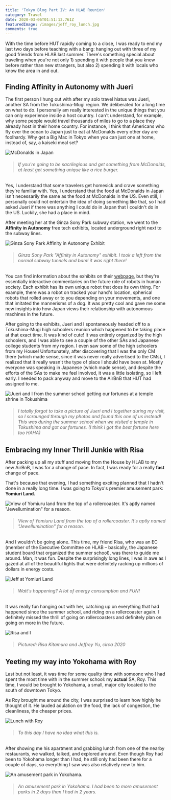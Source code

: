 ```yaml
---
title: 'Tokyo Blog Part IV: An HLAB Reunion'
category: Travel
date: 2020-03-06T01:51:13.761Z
featuredImage: /images/jeff_roy_lunch.jpg
comments: true
---
```

With the time before HUT rapidly coming to a close, I was ready to end my last two days before teaching with a bang: hanging out with three of my good friends from HLAB last summer. There's something special about traveling when you're not only 1) spending it with people that you knew before rather than new strangers, but also 2) spending it with locals who know the area in and out. 

## Finding Affinity in Autonomy with Jueri

The first person I hung out with after my solo travel hiatus was Jueri, another SA from the Tokushima-Mugi region. We deliberated for a long time on what to do. I personally am really interested in the unique things that you can only experience inside a host country. I can't understand, for example, why some people would travel thousands of miles to go to a place they already host in their home country. For instance, I think that Americans who fly over the ocean to Japan just to eat at McDonalds every other day are foolhardy. Why get a Big Mac in Tokyo when you can just one at home, instead of, say, a kaiseki meal set? 

![McDonalds in Japan](/images/mcdonalds_japan.jpg)

> ###### *If you're going to be sacrilegious and get something from McDonalds, at least get something unique like a rice burger.*

Yes, I understand that some travelers get homesick and crave something they're familiar with. Yes, I understand that the food at McDonalds in Japan isn't necessarily the same as the food at McDonalds in the US. Even still, I personally could not entertain the idea of doing something like that, so I had asked Jueri if there was anything I could do in Japan that I couldn't do in the US. Luckily, she had a place in mind.

After meeting her at the Ginza Sony Park subway station, we went to the **Affinity in Autonomy** free tech exhibits, located underground right next to the subway lines.

![Ginza Sony Park Affinity in Autonomy Exhibit](/images/ginza_sony_park.jpg)

> ###### *Ginza Sony Park "Affinity in Autonomy" exhibit. I took a left from the normal subway tunnels and bam! it was right there!*

You can find information about the exhibits on their [webpage](https://www.ginzasonypark.jp/e/program/020/), but they're essentially interactive commentaries on the future role of robots in human society. Each exhibit has its own unique robot that does its own thing. For example, there was a robot on tracked your hand's location, spherical robots that rolled away or to you depending on your movements, and one that imitated the mannerisms of a dog. It was pretty cool and gave me some new insights into how Japan views their relationship with autonomous machines in the future.

After going to the exhibits, Jueri and I spontaneously headed off to a Tokushima-Mugi high schoolers reunion which happened to be taking place at that exact time. It was kind of cute! It was entirely organized by the high schoolers, and I was able to see a couple of the other SAs and Japanese college students from my region. I even saw some of the high schoolers from my House! Unfortunately, after discovering that I was the only CM there (which made sense, since it was never really advertised to the CMs), I realized that it really wasn't the type of place I should have been at. Mostly everyone was speaking in Japanese (which made sense), and despite the efforts of the SAs to make me feel involved, it was a little isolating, so I left early. I needed to pack anyway and move to the AirBnB that HUT had assigned to me.

![Jueri and I from the summer school getting our fortunes at a temple shrine in Tokushima](/images/jueri_and_jeff.jpg)

> ###### *I totally forgot to take a picture of Jueri and I together during my visit, so I scrounged through my photos and found this one of us instead! This was during the summer school when we visited a temple in Tokushima and got our fortunes. (I think I got the best fortune here too HAHA)*

## Embracing my Inner Thrill Junkie with Risa

After packing up all my stuff and moving from the House by HLAB to my new AirBnB, I was for a change of pace. In fact, I was ready for a really **fast** change of pace.

That's because that evening, I had something exciting planned that I hadn't done in a really long time. I was going to Tokyo's premier amusement park: **Yomiuri Land.**

![View of Yomiuru land from the top of a rollercoaster. It's aptly named "Jewellumination" for a reason.](/images/yomiuri_land_view.jpg)

> ###### *View of Yomiuru Land from the top of a rollercoaster. It's aptly named "Jewellumination" for a reason.*

And I wouldn't be going alone. This time, my friend Risa, who was an EC (member of the Executive Committee on HLAB – basically, the Japanese student board that organized the summer school), was there to guide me around. Man, it was fun. Despite the surprisingly long lines, I was in awe as I gazed at all of the beautiful lights that were definitely racking up millions of dollars in energy costs.

![Jeff at Yomiuri Land](/images/jeff_yomiuri_land.jpg)

> ###### *Watt's happening? A lot of energy consumption and FUN!*

It was really fun hanging out with her, catching up on everything that had happened since the summer school, and riding on a rollercoaster again. I definitely missed the thrill of going on rollercoasters and definitely plan on going on more in the future.

![Risa and I ](/images/risa_and_jeff.jpg)

> ###### *Pictured: Risa Kitamura and Jeffrey Yu, circa 2020*

## Yeeting my way into Yokohama with Roy

Last but not least, it was time for some quality time with someone who I had spent the most time with in the summer school: my **actual** SA, Roy. This time, I would be brought to Yokohama, a small, major city located to the south of downtown Tokyo.

As Roy brought me around the city, I was surprised to learn how highly he thought of it. He lauded adulation on the food, the lack of congestion, the cleanliness, the cheaper prices. 

![Lunch with Roy](/images/roy_yokohama_lunch.jpg)

> ###### *To this day I have no idea what this is.*

After showing me his apartment and grabbing lunch from one of the nearby restaurants, we walked, talked, and explored around. Even though Roy had been to Yokohama longer than I had, he still only had been there for a couple of days, so everything I saw was also relatively new to him.

![An amusement park in Yokohama.](/images/yokohama_amusement_park.jpg)

> ###### *An amusement park in Yokohama. I had been to more amusement parks in 2 days than I had in 2 years.*